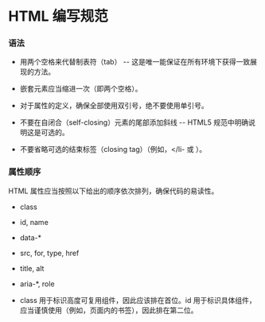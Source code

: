 # HTML 编写规范

### 语法

- 用两个空格来代替制表符（tab） -- 这是唯一能保证在所有环境下获得一致展现的方法。

- 嵌套元素应当缩进一次（即两个空格）。

- 对于属性的定义，确保全部使用双引号，绝不要使用单引号。

- 不要在自闭合（self-closing）元素的尾部添加斜线 -- HTML5 规范中明确说明这是可选的。

- 不要省略可选的结束标签（closing tag）（例如，</li- 或 </body>）。

### 属性顺序

HTML 属性应当按照以下给出的顺序依次排列，确保代码的易读性。

- class

- id, name

- data-*

- src, for, type, href

- title, alt

- aria-*, role

- class 用于标识高度可复用组件，因此应该排在首位。id 用于标识具体组件，应当谨慎使用（例如，页面内的书签），因此排在第二位。